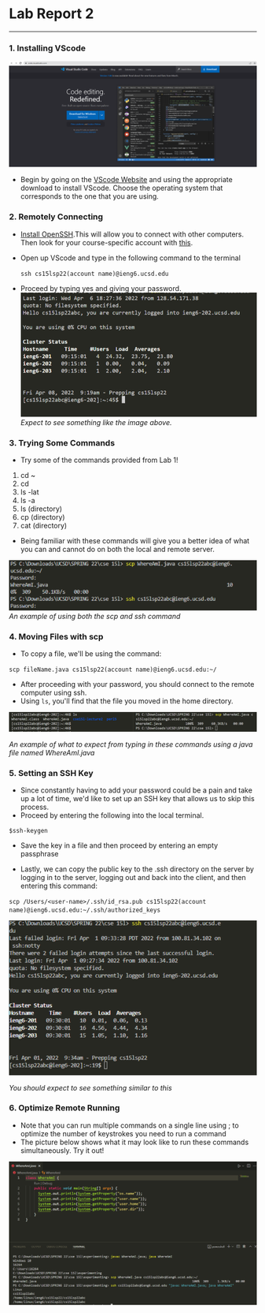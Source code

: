 # Lab Report 2
---
### 1. **Installing VScode**
![Image](labreport1step1.PNG)

* Begin by going on the [VScode Website](https://code.visualstudio.com/) and using the appropriate download to install VScode. Choose the operating system that corresponds to the one that you are using.


### 2. **Remotely Connecting**

* [Install OpenSSH](https://docs.microsoft.com/en-us/windows-server/administration/openssh/openssh_install_firstuse).This will allow you to connect with other computers. Then look for your course-specific account with [this](https://sdacs.ucsd.edu/~icc/index.php).
* Open up VScode and type in the following command to the terminal

    `ssh cs15lsp22(account name)@ieng6.ucsd.edu`
* Proceed by typing yes and giving your password.
![Image](labreport1step2.PNG)
*Expect to see something like the image above.*

### 3. **Trying Some Commands**
* Try some of the commands provided from Lab 1!

1) cd ~
2) cd
3) ls -lat
4) ls -a
5) ls (directory)
6) cp (directory)
7) cat (directory)

* Being familiar with these commands will give you a better idea of what you can and cannot do on both the local and remote server.

![Image](labreport1step3.PNG)
*An example of using both the scp and ssh command*

### 4. **Moving Files with scp**
* To copy a file, we'll be using the command:

`scp fileName.java cs15lsp22(account name)@ieng6.ucsd.edu:~/`

* After proceeding with your password, you should connect to the remote computer using ssh.
* Using `ls`, you'll find that the file you moved in the home directory.

![Image](labreport1step4.PNG)

*An example of what to expect from typing in these commands using a java file named WhereAmI.java*

### 5. **Setting an SSH Key**
* Since constantly having to add your password could be a pain and take up a lot of time, we'd like to set up an SSH key that allows us to skip this process.
* Proceed by entering the following into the local terminal.
```
$ssh-keygen
```
* Save the key in a file and then proceed by entering an empty passphrase

* Lastly, we can copy the public key to the .ssh directory on the server by logging in to the server, logging out and back into the client, and then entering this command:

`scp /Users/<user-name>/.ssh/id_rsa.pub cs15lsp22(account name)@ieng6.ucsd.edu:~/.ssh/authorized_keys`

![Image](labreport1step5.PNG)

*You should expect to see something similar to this*

### 6. **Optimize Remote Running**

* Note that you can run multiple commands on a single line using ; to optimize the number of keystrokes you need to run a command
* The picture below shows what it may look like to run these commands simultaneously. Try it out!

![Image](labreport1step6.PNG) 

